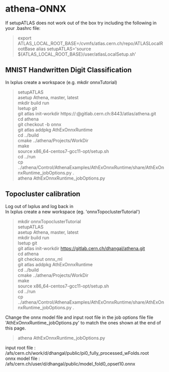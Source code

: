 # athena-ONNX

If setupATLAS does not work out of the box try including the following in your .bashrc file:  

>export ATLAS_LOCAL_ROOT_BASE=/cvmfs/atlas.cern.ch/repo/ATLASLocalRootBase
>alias setupATLAS='source ${ATLAS_LOCAL_ROOT_BASE}/user/atlasLocalSetup.sh'

## MNIST Handwritten Digit Classification

In lxplus create a workspace (e.g. mkdir onnxTutorial)

>setupATLAS  
>asetup Athena, master, latest  
>mkdir build run  
>lsetup git  
>git atlas init-workdir https://:@gitlab.cern.ch:8443/atlas/athena.git  
>cd athena  
>git checkout -b onnx  
>git atlas addpkg AthExOnnxRuntime  
>cd ../build  
>cmake ../athena/Projects/WorkDir  
>make  
>source x86_64-centos7-gcc11-opt/setup.sh  
>cd ../run  
>cp ../athena/Control/AthenaExamples/AthExOnnxRuntime/share/AthExOnnxRuntime_jobOptions.py .  
>athena AthExOnnxRuntime_jobOptions.py  


## Topocluster calibration

Log out of lxplus and log back in  
In lxplus create a new workspace (eg. 'onnxTopoclusterTutorial')

>mkdir onnxTopoclusterTutorial  
>setupATLAS  
>asetup Athena, master, latest  
>mkdir build run  
>lsetup git  
>git atlas init-workdir https://gitlab.cern.ch/dhangal/athena.git  
>cd athena  
>git checkout onnx_ml  
>git atlas addpkg AthExOnnxRuntime  
>cd ../build  
>cmake ../athena/Projects/WorkDir  
>make  
>source x86_64-centos7-gcc11-opt/setup.sh  
>cd ../run  
>cp ../athena/Control/AthenaExamples/AthExOnnxRuntime/share/AthExOnnxRuntime_jobOptions.py .  

Change the onnx model file and input root file in the job options file file 'AthExOnnxRuntime_jobOptions.py' to match the ones shown at the end of this page.

>athena AthExOnnxRuntime_jobOptions.py  

input root file : /afs/cern.ch/work/d/dhangal/public/pi0_fully_processed_wFolds.root  
onnx model file : /afs/cern.ch/user/d/dhangal/public/model_fold0_opset10.onnx
